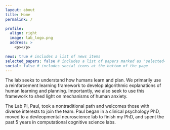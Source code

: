 ```yaml
---
layout: about
title: Home
permalink: /

profile:
  align: right
  image: lab_logo.png
  address: >
    <p></p>

news: true # includes a list of news items
selected_papers: false # includes a list of papers marked as "selected={true}"
social: false # includes social icons at the bottom of the page
---
```


<p>
The lab seeks to understand how humans learn and plan. We primarily use a reinforcement learning framework to develop algorithmic explanations of human learning and planning. Importantly, we also seek to use this framework to shed light on mechanisms of human anxiety.

The Lab PI, Paul, took a nontraditional path and welcomes those with diverse interests to join the team. Paul began in a clinical psychology PhD, moved to a devleopmental neuroscience lab to finish my PhD, and spent the past 5 years in computational cognitive science labs.
</p>
